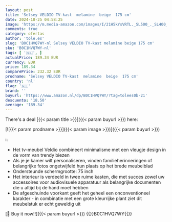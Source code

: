 ```yaml
---
layout: post
title: 'Selsey VELDIO TV-kast  melamine  beige  175 cm'
date: 2024-10-25 04:58:25
image: 'https://m.media-amazon.com/images/I/21H5kYsVRTL._SL500_._SL400_.jpg'
comments: true
category: ofertas
author: 'tole.es'
slug: 'B0C1HVQ7WY-nl Selsey VELDIO TV-kast melamine beige 175 cm'
sku: 'B0C1HVQ7WY-nl'
tags: [ '🇳🇱', ]
actualPrice: 189.34 EUR
currency: EUR
price: 189.34
comparePrice: 232.32 EUR
prodname: 'Selsey VELDIO TV-kast  melamine  beige  175 cm'
country: 'nl'
flag: '🇳🇱'
brand: ''
buyurl: 'https://www.amazon.nl/dp/B0C1HVQ7WY/?tag=tolees0b-21'
descuento: '18.50'
average: '189.34'
---
```


There's a deal [{{< param title >}}]({{< param buyurl >}})  here:

[![{{< param prodname >}}]({{< param image >}})]({{< param buyurl >}})

ℹ️:

- Het tv-meubel Veldio combineert minimalisme met een vleugje design in de vorm van trendy biezen
- Als je je kamer wilt personaliseren, vinden familieherinneringen of belangrijke fotos ongetwijfeld hun plaats op het brede meubelblad
- Ondersteunde schermgrootte: 75 inch
- Het interieur is verdeeld in twee ruime kasten, die met succes zowel uw accessoires voor audiovisuele apparatuur als belangrijke documenten die u altijd bij de hand moet hebben
- De afgeschuinde voorkant geeft het geheel een onconventioneel karakter - in combinatie met een grote kleurrijke plant ziet dit meubelstuk er echt geweldig uit

[🛒 Buy it now!!]({{< param buyurl >}})
{{<world>}}B0C1HVQ7WY{{</world>}}
